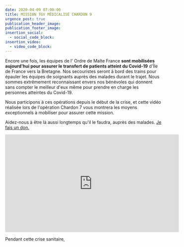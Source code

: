 ```yaml
---
date: 2020-04-09 07:00:00
title: MISSION TGV MÉDICALISÉ CHARDON 9
urgence_post: true
publication_header_image:
publication_footer_image:
insertion_social:
  - social_code_block:
insertion_video:
  - video_code_block:
---
```


Encore une fois, les &eacute;quipes de l' Ordre de Malte France **sont mobilis&eacute;es aujourd'hui pour assurer le transfert de patients atteint du Covid-19** d'&Icirc;le de France vers la Bretagne. Nos secouristes seront &agrave; bord des trains pour &eacute;pauler les &eacute;quipes de soignants aupr&egrave;s des malades durant le trajet. Nous sommes extr&ecirc;mement reconnaissant envers nos b&eacute;n&eacute;voles qui donnent sans compter le meilleur d'eux m&ecirc;me pour prendre en charge les personnes atteintes du Covid-19.

Nous participons &agrave; ces op&eacute;rations depuis le d&eacute;but de la crise, et cette vid&eacute;o r&eacute;alis&eacute;e lors de l'op&eacute;ration Chardon 7 vous montrera les moyens exceptionnels &agrave; mobiliser pour assurer cette mission.

Aidez-nous &agrave; &ecirc;tre l&agrave; aussi longtemps qu'il le faudra, aupr&egrave;s des malades.&nbsp;[Je fais un don.](https://don.ordredemaltefrance.org/?cid=11&amp;reserved_code_origine=Webcovid)

<iframe src="https://www.facebook.com/plugins/video.php?href=https%3A%2F%2Fwww.facebook.com%2Fordredemaltefrance%2Fvideos%2F264337451245740%2F&amp;show_text=0&amp;width=560" width="560" height="315" style="border:none;overflow:hidden" scrolling="no" frameborder="0" allowtransparency="true" allowfullscreen="true"></iframe>

Pendant cette crise sanitaire,